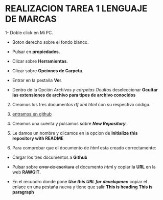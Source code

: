 # REALIZACION TAREA 1 LENGUAJE DE MARCAS #
1- Doble click en Mi PC.

  - Boton derecho sobre el fondo blanco.

  - Pulsar en **propiedades**.

  - Clicar sobre **Herramientas**.

  - Clicar sobre **Opciones de Carpeta**.

  - Entrar en la pestaña **Ver**.

  - Dentro de la Opción _Archivos y carpetas Ocultos_ deseleccionar **Ocultar las extensiones de archivo para tipos de archivo conocidos**

2. Creamos los tres documentos _rtf_ _xml_ _html_ con su respectivo código.

3. [entramos en github](https://github.com)

4. Creamos una cuenta y pulsamos sobre **_New Repository_**.

5. Le damos un nombre y clicamos en la opcion de **Initialize this repository with README**

6. Para comprobar que el documento de _html_ esta creado correctamente:

  - Cargar los tres documentos a **Github**

  - Pulsar sobre ~~error de escritura~~ el documento _html_ y copiar la **URL** en la web **RAWGIT**. 

  - En el recuadro donde pone **_Use this URL for developmen_** copiar el enlace en una pestaña nueva y tiene que salir **This is heading** **This is paragraph**
